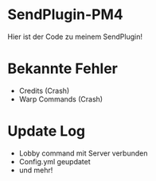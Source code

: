 # SendPlugin-PM4
Hier ist der Code zu meinem SendPlugin!

# Bekannte Fehler

- Credits (Crash)
- Warp Commands (Crash)

# Update Log

- Lobby command mit Server verbunden
- Config.yml geupdatet
- und mehr!
